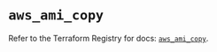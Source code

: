 # `aws_ami_copy`

Refer to the Terraform Registry for docs: [`aws_ami_copy`](https://registry.terraform.io/providers/hashicorp/aws/5.98.0/docs/resources/ami_copy).
